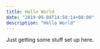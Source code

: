 ```yaml
---
title: Hello World
date: "2019-09-04T14:58:14+08:00"
description: "Hello World"
---
```


Just getting some stuff set up here.

